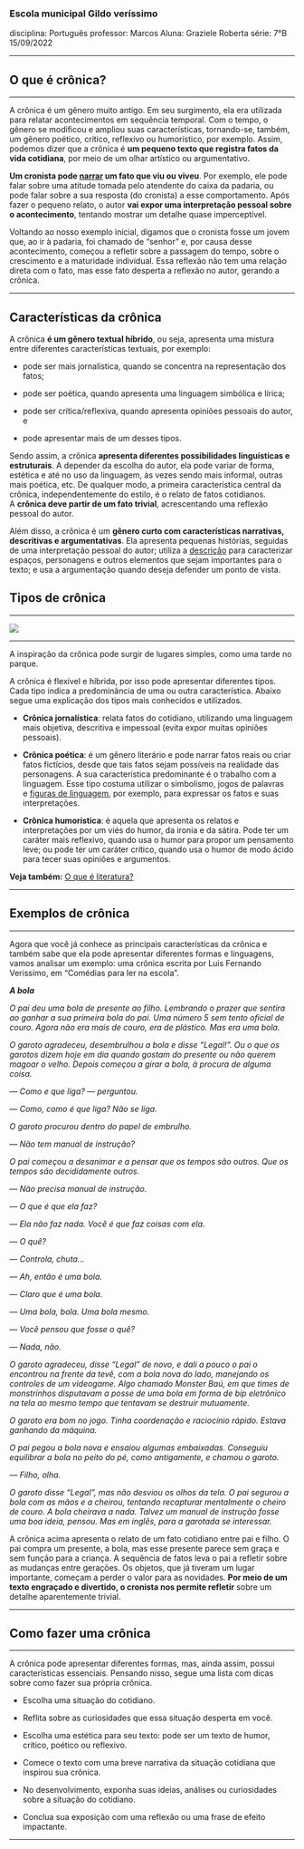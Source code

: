 ### Escola municipal Gildo veríssimo
disciplina: Português
 professor: Marcos 
 Aluna: Graziele Roberta
 série: 7°B
 15/09/2022
___

## **O que é crônica?**
___

A crônica é um gênero muito antigo. Em seu surgimento, ela era utilizada para relatar acontecimentos em sequência temporal. Com o tempo, o gênero se modificou e ampliou suas características, tornando-se, também, um gênero poético, crítico, reflexivo ou humorístico, por exemplo. Assim, podemos dizer que a crônica é **um pequeno texto que registra fatos da vida cotidiana**, por meio de um olhar artístico ou argumentativo.

**Um cronista pode [narrar](https://escolakids.uol.com.br/portugues/narracao.htm) um fato que viu ou viveu**. Por exemplo, ele pode falar sobre uma atitude tomada pelo atendente do caixa da padaria, ou pode falar sobre a sua resposta (do cronista) a esse comportamento. Após fazer o pequeno relato, o autor **vai expor uma interpretação pessoal sobre o acontecimento**, tentando mostrar um detalhe quase imperceptível.

Voltando ao nosso exemplo inicial, digamos que o cronista fosse um jovem que, ao ir à padaria, foi chamado de “senhor” e, por causa desse acontecimento, começou a refletir sobre a passagem do tempo, sobre o crescimento e a maturidade individual. Essa reflexão não tem uma relação direta com o fato, mas esse fato desperta a reflexão no autor, gerando a crônica.
___

## **Características da crônica**

A crônica **é um gênero textual híbrido**, ou seja, apresenta uma mistura entre diferentes características textuais, por exemplo:

-   pode ser mais jornalística, quando se concentra na representação dos fatos;
    
-   pode ser poética, quando apresenta uma linguagem simbólica e lírica;
    
-   pode ser crítica/reflexiva, quando apresenta opiniões pessoais do autor, e
    
-   pode apresentar mais de um desses tipos.
    

Sendo assim, a crônica **apresenta diferentes possibilidades linguísticas e estruturais**. A depender da escolha do autor, ela pode variar de forma, estética e até no uso da linguagem, às vezes sendo mais informal, outras mais poética, etc. De qualquer modo, a primeira característica central da crônica, independentemente do estilo, é o relato de fatos cotidianos. A **crônica deve partir de um fato trivial**, acrescentando uma reflexão pessoal do autor.

Além disso, a crônica é um **gênero curto com características narrativas, descritivas e argumentativas**. Ela apresenta pequenas histórias, seguidas de uma interpretação pessoal do autor; utiliza a [descrição](https://escolakids.uol.com.br/portugues/descricao.htm) para caracterizar espaços, personagens e outros elementos que sejam importantes para o texto; e usa a argumentação quando deseja defender um ponto de vista.

## **Tipos de crônica**
___

![](https://static.escolakids.uol.com.br/2021/03/cronica.jpg)
___

A inspiração da crônica pode surgir de lugares simples, como uma tarde no parque.

A crônica é flexível e híbrida, por isso pode apresentar diferentes tipos. Cada tipo indica a predominância de uma ou outra característica. Abaixo segue uma explicação dos tipos mais conhecidos e utilizados.

-   **Crônica jornalística**: relata fatos do cotidiano, utilizando uma linguagem mais objetiva, descritiva e impessoal (evita expor muitas opiniões pessoais).
    
-   **Crônica poética**: é um gênero literário e pode narrar fatos reais ou criar fatos fictícios, desde que tais fatos sejam possíveis na realidade das personagens. A sua característica predominante é o trabalho com a linguagem. Esse tipo costuma utilizar o simbolismo, jogos de palavras e [figuras de linguagem](https://escolakids.uol.com.br/portugues/figuras-de-linguagem.htm), por exemplo, para expressar os fatos e suas interpretações.
    
-   **Crônica humorística**: é aquela que apresenta os relatos e interpretações por um viés do humor, da ironia e da sátira. Pode ter um caráter mais reflexivo, quando usa o humor para propor um pensamento leve; ou pode ter um caráter crítico, quando usa o humor de modo ácido para tecer suas opiniões e argumentos.

**Veja também:** [O que é literatura?](https://escolakids.uol.com.br/portugues/o-que-e-literatura.htm)
___

## **Exemplos de crônica**
___

Agora que você já conhece as principais características da crônica e também sabe que ela pode apresentar diferentes formas e linguagens, vamos analisar um exemplo: uma crônica escrita por Luis Fernando Verissimo, em “Comédias para ler na escola”.

_**A bola**_

_O pai deu uma bola de presente ao filho. Lembrando o prazer que sentira ao ganhar a sua primeira bola do pai. Uma número 5 sem tento oficial de couro. Agora não era mais de couro, era de plástico. Mas era uma bola._

_O garoto agradeceu, desembrulhou a bola e disse “Legal!”. Ou o que os garotos dizem hoje em dia quando gostam do presente ou não querem magoar o velho. Depois começou a girar a bola, à procura de alguma coisa._

— _Como e que liga? — perguntou._

— _Como, como é que liga? Não se liga._

_O garoto procurou dentro do papel de embrulho._

— _Não tem manual de instrução?_

_O pai começou a desanimar e a pensar que os tempos são outros. Que os tempos são decididamente outros._

— _Não precisa manual de instrução._

— _O que é que ela faz?_

— _Ela não faz nada. Você é que faz coisas com ela._

— _O quê?_

— _Controla, chuta..._

— _Ah, então é uma bola._

— _Claro que é uma bola._

— _Uma bola, bola. Uma bola mesmo._

— _Você pensou que fosse o quê?_

— _Nada, não._

_O garoto agradeceu, disse “Legal” de novo, e dali a pouco o pai o encontrou na frente da tevê, com a bola nova do lado, manejando os controles de um videogame. Algo chamado Monster Baú, em que times de monstrinhos disputavam a posse de uma bola em forma de bip eletrônico na tela ao mesmo tempo que tentavam se destruir mutuamente._

_O garoto era bom no jogo. Tinha coordenação e raciocínio rápido. Estava ganhando da máquina._

_O pai pegou a bola nova e ensaiou algumas embaixadas. Conseguiu equilibrar a bola no peito do pé, como antigamente, e chamou o garoto._

— _Filho, olha._

_O garoto disse “Legal”, mas não desviou os olhos da tela. O pai segurou a bola com as mãos e a cheirou, tentando recapturar mentalmente o cheiro de couro. A bola cheirava a nada. Talvez um manual de instrução fosse uma boa ideia, pensou. Mas em inglês, para a garotada se interessar._

A crônica acima apresenta o relato de um fato cotidiano entre pai e filho. O pai compra um presente, a bola, mas esse presente parece sem graça e sem função para a criança. A sequência de fatos leva o pai a refletir sobre as mudanças entre gerações. Os objetos, que já tiveram um lugar importante, começam a perder o valor para as novidades. **Por meio de um texto engraçado e divertido, o cronista nos permite refletir** sobre um detalhe aparentemente trivial.
___

## **Como fazer uma crônica**
___

A crônica pode apresentar diferentes formas, mas, ainda assim, possui características essenciais. Pensando nisso, segue uma lista com dicas sobre como fazer sua própria crônica.

-   Escolha uma situação do cotidiano.
    
-   Reflita sobre as curiosidades que essa situação desperta em você.
    
-   Escolha uma estética para seu texto: pode ser um texto de humor, crítico, poético ou reflexivo.
    
-   Comece o texto com uma breve narrativa da situação cotidiana que inspirou sua crônica.
    
-   No desenvolvimento, exponha suas ideias, análises ou curiosidades sobre a situação do cotidiano.
    
-   Conclua sua exposição com uma reflexão ou uma frase de efeito impactante.
___
